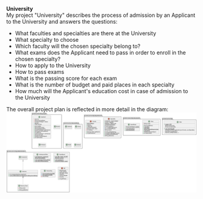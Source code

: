 **University**\
My project "University" describes the process of admission by an Applicant to the University and answers the questions:
- What faculties and specialties are there at the University
- What specialty to choose
- Which faculty will the chosen specialty belong to?
- What exams does the Applicant need to pass in order to enroll in the chosen specialty?
- How to apply to the University
- How to pass exams
- What is the passing score for each exam
- What is the number of budget and paid places in each specialty
- How much will the Applicant's education cost in case of admission to the University

The overall project plan is reflected in more detail in the diagram:
![img_1.png](img_1.png)